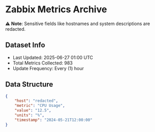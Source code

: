 # Zabbix Metrics Archive

⚠️ **Note**: Sensitive fields like hostnames and system descriptions are redacted.

## Dataset Info
- Last Updated: 2025-06-27 01:00 UTC
- Total Metrics Collected: 983
- Update Frequency: Every (1) hour

## Data Structure
```json
{
    "host": "redacted",
    "metric": "CPU Usage",
    "value": "12.5",
    "units": "%",
    "timestamp": "2024-05-21T12:00:00"
}
```
